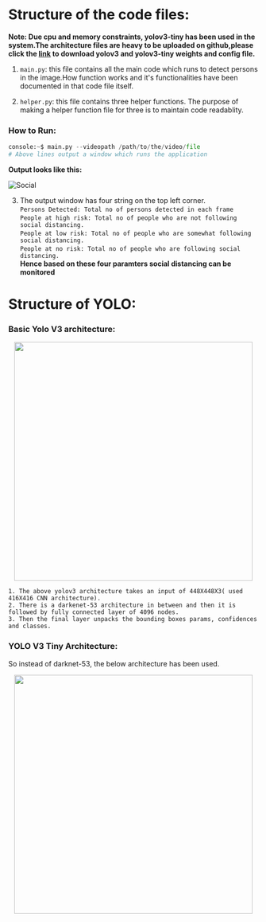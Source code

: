 # Structure of the code files:

 **Note: Due cpu and memory constraints, yolov3-tiny has been used in the system.The architecture files are heavy to be uploaded on github,please click the [link](https://drive.google.com/drive/folders/1tDsQgcUoQw8hnxHRrLbb-nbhfMduEhyn?usp=sharing) to download yolov3 and yolov3-tiny weights and config file.**

1. ```main.py```: this file contains all the main code which runs to detect persons in the image.How function works and it's functionalities have been documented in that code file itself.

2. ```helper.py```: this file contains three helper functions. The purpose of making a helper function file for three is to maintain code readablity.

### How to Run:
```python
console:~$ main.py --videopath /path/to/the/video/file
# Above lines output a window which runs the application
```
**Output looks like this:**

![Social](video.gif)

3. The output window has four string on the top left corner.  
```Persons Detected: Total no of persons detected in each frame```  
```People at high risk: Total no of people who are not following social distancing.```  
```People at low risk: Total no of people who are somewhat following social distancing.```  
```People at no risk: Total no of people who are following social distancing.```  
**Hence based on these four paramters social distancing can be monitored**

# Structure of YOLO:
### Basic Yolo V3 architecture:
<p align="center">
  <img src="imp-data/yolov-3.png" width = 480>
</p>  

```1. The above yolov3 architecture takes an input of 448X448X3( used 416X416 CNN architecture).```  
```2. There is a darkenet-53 architecture in between and then it is followed by fully connected layer of 4096 nodes.```  
```3. Then the final layer unpacks the bounding boxes params, confidences and classes.```  

### YOLO V3 Tiny Architecture:
So instead of darknet-53, the below architecture has been used.  
<p align="center">
  <img src="imp-data/yolo-tiny.png" width = 480>
</p>  
 
  

